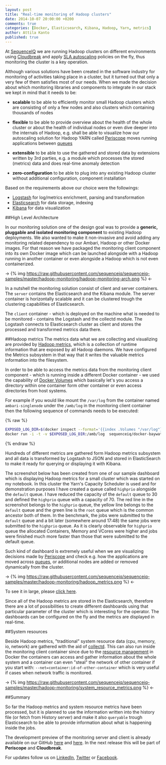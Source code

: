 ```yaml
---
layout: post
title: "Real-time monitoring of Hadoop clusters"
date: 2014-10-07 20:00:00 +0200
comments: true
categories: [Docker, Elasticsearch, Kibana, Hadoop, Yarn, metrics]
author: Attila Kanto
published: true
---
```


At [SequenceIQ](http://sequenceiq.com) we are running Hadoop clusters on different environments using [Cloudbreak](http://sequenceiq.com/cloudbreak/) and apply [SLA autoscaling](http://sequenceiq.com/periscope/) policies on the fly, thus monitoring the cluster is a key operation.

Although various solutions have been created in the software industry for monitoring of activities taking place in a cluster, but it turned out that only a very few of them satisfies most of our needs. When we made the decision about which monitoring libraries and components to integrate in our stack we kept in mind that it needs to be:

 * **scalable** to be able to efficiently monitor small Hadoop clusters which are consisting of only a few nodes and also clusters which containing thousands of nodes

 * **flexible** to be able to provide overview about the health of the whole cluster or about the health of individual nodes or even dive deeper into the internals of Hadoop, e.g. shall be able to visualize how our autoscaling solution for Hadoop YARN called  [Periscope](http://blog.sequenceiq.com/blog/2014/08/27/announcing-periscope) moves running applications between [queues](http://blog.sequenceiq.com/blog/2014/07/02/move-applications-between-queues)

 * **extensible** to be able to use the gathered and stored data by extensions written by 3rd parties, e.g. a module which processes the stored (metrics) data and does real-time anomaly detection

 * **zero-configuration** to be able to plug into any existing Hadoop cluster without additional configuration, component installation

Based on the requirements above our choice were the followings:

 * [Logstash](http://logstash.net) for log/metrics enrichment, parsing and transformation
 * [Elasticsearch](http://www.elasticsearch.org) for data storage, indexing
 * [Kibana](http://www.elasticsearch.org/overview/kibana) for data visualization


##High Level Architecture

In our monitoring solution one of the design goal was to provide a **generic, pluggable and isolated monitoring component** to existing Hadoop deployments. We also wanted to make it non-invasive and avoid adding any monitoring related dependency to our Ambari, Hadoop or other Docker images. For that reason we have packaged the monitoring client component into its own Docker image which can be launched alongside with a Hadoop running in another container or even alongside a Hadoop which is not even containerized.

-> {% img https://raw.githubusercontent.com/sequenceiq/sequenceiq-samples/master/hadoop-monitoring/hadoop-monitoring-arch.png %} <-

In a nutshell the monitoring solution consist of client and server containers. The `server` contains the Elasticsearch and the Kibana module. The server container is horizontally scalable and it can be clustered trough the clustering capabilities of Elasticsearch.

The `client` container - which is deployed on the machine what is needed to be monitored - contains the Logstash and the collectd module. The Logstash connects to Elasticsearch cluster as client and stores the processed and transformed metrics data there.

<!-- more -->

##Hadoop metrics
The metrics data what we are collecting and visualizing are provided by [Hadoop metrics](http://blog.cloudera.com/blog/2012/10/what-is-hadoop-metrics2), which is a collection of runtime information that are exposed by all Hadoop daemons. We have configured the Metrics subsystem in that way that it writes the valuable metrics information into the filesystem.

In order to be able to access the metrics data from the monitoring client component - which is running inside a different Docker container - we used the capability of [Docker Volumes](https://docs.docker.com/userguide/dockervolumes) which basically let's you access a directory within one container form other container or even access directories from host systems.

For example if you would like mount the ```/var/log``` from the container named ```ambari-singlenode``` under the ```/amb/log``` in the monitoring client container then the following sequence of commands needs to be executed:

{% raw %}
```bash
EXPOSED_LOG_DIR=$(docker inspect --format='{{index .Volumes "/var/log"}}' ambari-singlenode)
docker run -i -t -v $EXPOSED_LOG_DIR:/amb/log  sequenceiq/docker-baywatch-client /etc/bootstrap.sh -bash
```
{% endraw %}

Hundreds of different metrics are gathered form Hadoop metrics subsystem and all data is transformed by Logstash to JSON and stored in ElasticSearch to make it ready for querying or displaying it with Kibana.

The screenshot below has been created from one of our sample dashboard which is displaying Hadoop metrics for a small cluster which was started on my notebook. In this cluster the Yarn's Capacity Scheduler is used and for demonstration purposes I have created a queue called `highprio` alongside the `default` queue. I have reduced the capacity of the `default` queue to 30 and defined the `highprio` queue with a capacity of 70.
The red line in the screenshot belongs to the `highprio` queue, the yellow line belongs to the `default` queue and the green line is the `root` queue which is the common ancestor both of them.
In the benchmark, the jobs were submitted to the `default` queue and a bit later (somewhere around 17:48) the same jobs were submitted to the `highprio` queue. As it is clearly observable for `highprio` queue the allocated Containers, Memory and VCores were higher and jobs were finished much more faster than those that were submitted to the default queue.

Such kind of dashboard is extremely useful when we are visualizing decisions made by [Periscope](http://blog.sequenceiq.com/blog/2014/08/27/announcing-periscope) and check e.g. how the applications are moved across [queues](http://blog.sequenceiq.com/blog/2014/07/02/move-applications-between-queues), or additional nodes are added or removed dynamically from the cluster.

-> {% img https://raw.githubusercontent.com/sequenceiq/sequenceiq-samples/master/hadoop-monitoring/hadoop_metrics.png %} <-

To see it in large, please [click here](https://raw.githubusercontent.com/sequenceiq/sequenceiq-samples/master/hadoop-monitoring/hadoop_metrics.png).

Since all of the Hadoop metrics are stored in the Elasticsearch, therefore there are a lot of possibilities to create different dashboards using that particular parameter of the cluster which is interesting for the operator. The dashboards can be configured on the fly and the metrics are displayed in real-time.

##System resources

Beside Hadoop metrics, "traditional" system resource data (cpu, memory, io, network) are gathered with the aid of [collectd](https://collectd.org). This can also run inside the monitoring client container since due to the [resource management](https://goldmann.pl/blog/2014/09/11/resource-management-in-docker/#_example_managing_the_cpu_shares_of_a_container) in Docker the containers can access and gather information about the whole system and a container can even "steal" the network of other container if you start with: ```--net=container:id-of-other-container``` which is very useful if cases when network traffic is monitored.

-> {% img https://raw.githubusercontent.com/sequenceiq/sequenceiq-samples/master/hadoop-monitoring/system_resource_metrics.png %} <-

##Summary

So far the Hadoop metrics and system resource metrics have been processed, but it is planned to use the information written into the history file (or fetch from History server) and make it also `queryable` trough Elasticsearch to be able to provide information about what is happening inside the jobs.

The development preview of the monitoring server and client is already available on our GitHub [here](https://github.com/sequenceiq/docker-elk) and [here](https://github.com/sequenceiq/docker-elk-client). In the next release this will be part of **Periscope** and **Cloudbreak**.

For updates follow us on [LinkedIn](https://www.linkedin.com/company/sequenceiq/), [Twitter](https://twitter.com/sequenceiq) or [Facebook](https://www.facebook.com/sequenceiq).
